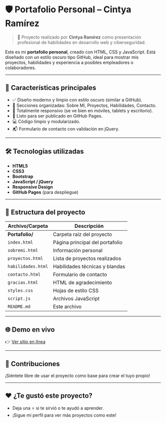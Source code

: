 # 🛡️ Portafolio Personal – Cintya Ramírez

> 📌 Proyecto realizado por **Cintya Ramírez** como presentación profesional de habilidades en desarrollo web y ciberseguridad.

Este es mi **portafolio personal**, creado con HTML, CSS y JavaScript. Está diseñado con un estilo oscuro tipo GitHub, ideal para mostrar mis proyectos, habilidades y experiencia a posibles empleadores o colaboradores.

---

## 🧩 Características principales

- ✅ Diseño moderno y limpio con estilo oscuro (similar a GitHub).
- 🧠 Secciones organizadas: Sobre Mí, Proyectos, Habilidades, Contacto.
- 📱 Totalmente responsivo (se ve bien en móviles, tablets y escritorio).
- 🚀 Listo para ser publicado en GitHub Pages.
- 💻 Código limpio y modularizado.
- 📬 Formulario de contacto con validación en jQuery.

---

## 🛠 Tecnologías utilizadas

- **HTML5**
- **CSS3**
- **Bootstrap**
- **JavaScript / jQuery**
- **Responsive Design**
- **GitHub Pages** (para despliegue)

---

## 📁 Estructura del proyecto
 
| Archivo/Carpeta | Descripción |
|------------------|-------------|
| **Portafolio/**  | Carpeta raíz del proyecto |
| `index.html`     | Página principal del portafolio |
| `sobremi.html`   | Información personal |
| `proyectos.html` | Lista de proyectos realizados |
| `habilidades.html` | Habilidades técnicas y blandas |
| `contacto.html`  | Formulario de contacto |
| `gracias.html`  | HTML de agradecimiento |
| `styles.css`     | Hojas de estilo CSS |
| `script.js`      | Archivos JavaScript |
| `README.md`      | Este archivo |


---

## 🌐 Demo en vivo

👉 [Ver sitio en línea](https://CintyaRam.github.io/Portafolio )

---

## 📢 Contribuciones

¡Siéntete libre de usar el proyecto como base para crear el tuyo propio!

---

## ❤️ ¿Te gustó este proyecto?

- Deja una ⭐ si te sirvió o te ayudó a aprender.
- ¡Sigue mi perfil para ver más proyectos como este!